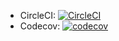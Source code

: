 - CircleCI: [![CircleCI](https://circleci.com/gh/phuong15032000/phuongtran-blog/tree/master.svg?style=svg)](https://circleci.com/gh/phuong15032000/phuongtran-blog/tree/master)
- Codecov: [![codecov](https://codecov.io/gh/phuong15032000/phuongtran-blog/branch/master/graph/badge.svg?token=KTUA1S2LL7)](https://codecov.io/gh/phuong15032000phuongtran-blog)
